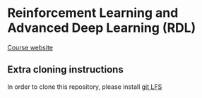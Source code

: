 # Reinforcement Learning and Advanced Deep Learning (RDL)

[Course website](http://dac.lip6.fr/master/rdl-2019-2020/)

## Extra cloning instructions

In order to clone this repository, please install [git LFS](https://git-lfs.github.com/)

